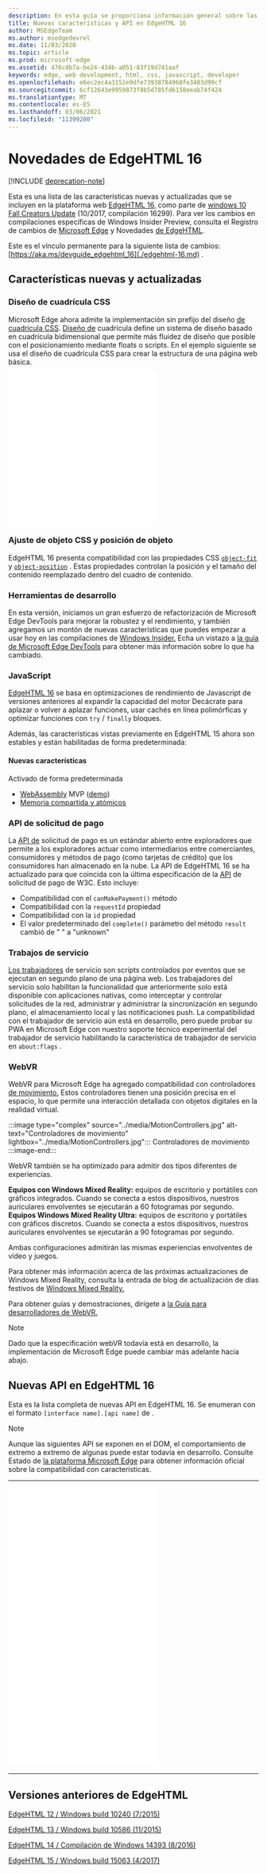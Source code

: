 ```yaml
---
description: En esta guía se proporciona información general sobre las características y estándares del desarrollador incluidos en EdgeHTML 16.
title: Nuevas características y API en EdgeHTML 16
author: MSEdgeTeam
ms.author: msedgedevrel
ms.date: 11/03/2020
ms.topic: article
ms.prod: microsoft-edge
ms.assetid: 476c4b7a-be24-434b-a051-83f19d741aaf
keywords: edge, web development, html, css, javascript, developer
ms.openlocfilehash: e6ec2ec4a3152e9dfe73938784968fe3403d99cf
ms.sourcegitcommit: 6cf12643e9959873f8b5d785fd6158eeab74f424
ms.translationtype: MT
ms.contentlocale: es-ES
ms.lasthandoff: 03/06/2021
ms.locfileid: "11399200"
---
```

# <a name="whats-new-in-edgehtml-16"></a>Novedades de EdgeHTML 16  

[!INCLUDE [deprecation-note](../../includes/legacy-edge-note.md)]  

Esta es una lista de las características nuevas y actualizadas que se incluyen en la plataforma web [EdgeHTML 16,](https://blogs.windows.com/msedgedev/2017/10/17) como parte de [windows 10 Fall Creators Update](https://blogs.windows.com/windowsexperience/2017/10/17/whats-new-windows-10-fall-creators-update) \(10/2017, compilación 16299\).  Para ver los cambios en compilaciones específicas de Windows Insider Preview, consulta el Registro de cambios de [Microsoft Edge](https://developer.microsoft.com/microsoft-edge/platform/changelog) y Novedades [de EdgeHTML](../whats-new.md).  

Este es el vínculo permanente para la siguiente lista de cambios:  [https://aka.ms/devguide_edgehtml_16](./edgehtml-16.md) .  

## <a name="new-and-updated-features"></a>Características nuevas y actualizadas  

### <a name="css-grid-layout"></a>Diseño de cuadrícula CSS  

Microsoft Edge ahora admite la implementación sin prefijo del diseño [de cuadrícula CSS](https://www.w3.org/TR/css-grid-1).  [Diseño de](https://developer.mozilla.org/docs/Web/CSS/CSS_Grid_Layout) cuadrícula define un sistema de diseño basado en cuadrícula bidimensional que permite más fluidez de diseño que posible con el posicionamiento mediante floats o scripts.  En el ejemplo siguiente se usa el diseño de cuadrícula CSS para crear la estructura de una página web básica.  

<iframe height='303' scrolling='no' title='Diseño de cuadrícula CSS' src='//codepen.io/MSEdgeDev/embed/mMQqZX/?height=303&theme-id=23761&default-tab=css,result&embed-version=2' frameborder='no' allowtransparency='true' allowfullscreen='true'>Vea el diseño de <a href='https://codepen.io/MSEdgeDev/pen/mMQqZX/'> cuadrícula CSS del lápiz por </a> MSEdgeDev ( <a href='https://codepen.io/MSEdgeDev'> @MSEdgeDev ) en </a> <a href='https://codepen.io'> CodePen </a> .</iframe>  

### <a name="css-object-fit-and-object-position"></a>Ajuste de objeto CSS y posición de objeto  

EdgeHTML 16 presenta compatibilidad con las propiedades CSS [`object-fit`](https://developer.mozilla.org/docs/Web/CSS/object-fit) y [`object-position`](https://developer.mozilla.org/docs/Web/CSS/object-position) .  Estas propiedades controlan la posición y el tamaño del contenido reemplazado dentro del cuadro de contenido.  

### <a name="developer-tools"></a>Herramientas de desarrollo  

En esta versión, iniciamos un gran esfuerzo de refactorización de Microsoft Edge DevTools para mejorar la robustez y el rendimiento, y también agregamos un montón de nuevas características que puedes empezar a usar hoy en las compilaciones de [Windows Insider.](https://insider.windows.com)  Echa un vistazo a [la guía de Microsoft Edge DevTools](../whats-new.md) para obtener más información sobre lo que ha cambiado.  

### <a name="javascript"></a>JavaScript  

[EdgeHTML 16](https://blogs.windows.com/msedgedev/2017/10/31) se basa en optimizaciones de rendimiento de Javascript de versiones anteriores al expandir la capacidad del motor Decácrate para aplazar o volver a aplazar funciones, usar cachés en línea polimórficas y optimizar funciones con `try` / `finally` bloques.  

Además, las características vistas previamente en EdgeHTML 15 ahora son estables y están habilitadas de forma predeterminada:  

#### <a name="new-features"></a>Nuevas características  

Activado de forma predeterminada  

*   [WebAssembly](https://developer.microsoft.com/microsoft-edge/platform/status/webassemblymvp/?q=WebAssembly) MVP \([demo](https://webassembly.org/demo)\)  
*   [Memoria compartida y atómicos](https://developer.microsoft.com/microsoft-edge/platform/status/sharedmemoryandatomics/?q=Atomics)  

### <a name="payment-request-api"></a>API de solicitud de pago  

La [API de](../windows-integration/payment-request-api.md) solicitud de pago es un estándar abierto entre exploradores que permite a los exploradores actuar como intermediarios entre comerciantes, consumidores y métodos de pago \(como tarjetas de crédito\) que los consumidores han almacenado en la nube.  La API de EdgeHTML 16 se ha actualizado para que coincida con la última especificación de la [API](https://w3c.github.io/payment-request) de solicitud de pago de W3C.  Esto incluye:  

*   Compatibilidad con el `canMakePayment()` método  
*   Compatibilidad con la `requestId` propiedad  
*   Compatibilidad con la `id` propiedad  
*   El valor predeterminado del `complete()` parámetro del método `result` cambió de " " a "unknown"  

### <a name="service-workers"></a>Trabajos de servicio  

[Los trabajadores](https://www.w3.org/TR/service-workers-1) de servicio son scripts controlados por eventos que se ejecutan en segundo plano de una página web.  Los trabajadores del servicio solo habilitan la funcionalidad que anteriormente solo está disponible con aplicaciones nativas, como interceptar y controlar solicitudes de la red, administrar y administrar la sincronización en segundo plano, el almacenamiento local y las notificaciones push.  La compatibilidad con el trabajador de servicio aún está en desarrollo, pero puede probar su PWA en Microsoft Edge con nuestro soporte técnico experimental del trabajador de servicio habilitando la característica de trabajador de servicio en `about:flags` .  

### <a name="webvr"></a>WebVR  

WebVR para Microsoft Edge ha agregado compatibilidad con controladores [de movimiento.](https://developer.microsoft.com/windows/mixed-reality/motion_controllers)  Estos controladores tienen una posición precisa en el espacio, lo que permite una interacción detallada con objetos digitales en la realidad virtual.  

:::image type="complex" source="../media/MotionControllers.jpg" alt-text="Controladores de movimiento" lightbox="../media/MotionControllers.jpg":::
   Controladores de movimiento  
:::image-end:::  

WebVR también se ha optimizado para admitir dos tipos diferentes de experiencias.  

**Equipos con Windows Mixed Reality:** equipos de escritorio y portátiles con gráficos integrados.  Cuando se conecta a estos dispositivos, nuestros auriculares envolventes se ejecutarán a 60 fotogramas por segundo.  
**Equipos Windows Mixed Reality Ultra:** equipos de escritorio y portátiles con gráficos discretos.  Cuando se conecta a estos dispositivos, nuestros auriculares envolventes se ejecutarán a 90 fotogramas por segundo.  

Ambas configuraciones admitirán las mismas experiencias envolventes de vídeo y juegos.  

Para obtener más información acerca de las próximas actualizaciones de Windows Mixed Reality, consulta la entrada de blog de actualización de días festivos de [Windows Mixed Reality.](https://blogs.windows.com/windowsexperience/2017/08/28/windows-mixed-reality-holiday-update)  

Para obtener guías y demostraciones, dirígete a [la Guía para desarrolladores de WebVR.](/microsoft-edge/webvr)  

 > [!NOTE] 
 > Dado que la especificación webVR todavía está en desarrollo, la implementación de Microsoft Edge puede cambiar más adelante hacia abajo.  

## <a name="new-apis-in-edgehtml-16"></a>Nuevas API en EdgeHTML 16  

Esta es la lista completa de nuevas API en EdgeHTML 16.  Se enumeran con el formato `[interface name].[api name]` de .

> [!NOTE] 
> Aunque las siguientes API se exponen en el DOM, el comportamiento de extremo a extremo de algunas puede estar todavía en desarrollo.  Consulte Estado de [la plataforma Microsoft Edge](https://developer.microsoft.com/microsoft-edge/platform/status) para obtener información oficial sobre la compatibilidad con características.  

---  

<iframe height='559' scrolling='no' title='Nuevas API en EdgeHTML 16' src='//codepen.io/MSEdgeDev/embed/jLGZZY/?height=559&theme-id=23761&default-tab=result&embed-version=2' frameborder='no' allowtransparency='true' allowfullscreen='true'>Vea las API nuevas del lápiz <a href='https://codepen.io/MSEdgeDev/pen/jLGZZY/'> en EdgeHTML 16 </a> por MSEdgeDev ( <a href='https://codepen.io/MSEdgeDev'> @MSEdgeDev ) en </a> <a href='https://codepen.io'> CodePen </a> .</iframe>  

---  

## <a name="previous-edgehtml-releases"></a>Versiones anteriores de EdgeHTML  

[EdgeHTML 12 / Windows build 10240 (7/2015)](./edgehtml-12.md)  

[EdgeHTML 13 / Windows build 10586 (11/2015)](./edgehtml-13.md)  

[EdgeHTML 14 / Compilación de Windows 14393 (8/2016)](./edgehtml-14.md)  

[EdgeHTML 15 / Windows build 15063 (4/2017)](./edgehtml-15.md)  
